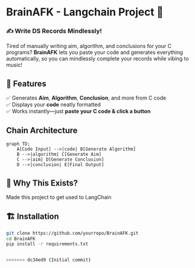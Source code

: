 # BrainAFK - Langchain Project 🤖  
### ✍️ Write DS Records Mindlessly!  

Tired of manually writing aim, algorithm, and conclusions for your C programs? **BrainAFK** lets you paste your code and generates everything automatically, so you can mindlessly complete your records while vibing to music!  

## 🚀 Features  
✅ Generates **Aim**, **Algorithm**, **Conclusion**, and more from C code  
✅ Displays your **code** neatly formatted  
✅ Works instantly—just **paste your C code & click a button**  

## Chain Architecture
```mermaid
graph TD;
    A[Code Input] -->|code| B[Generate Algorithm]
    B -->|algorithm| C[Generate Aim]
    C -->|aim| D[Generate Conclusion]
    D -->|conclusion| E[Final Output]
```

## 🤡 Why This Exists?
Made this project to get used to LangChain


## 🏗 Installation  
```sh
git clone https://github.com/yourrepo/BrainAFK.git
cd BrainAFK
pip install -r requirements.txt


>>>>>>> dc34ed9 (Initial commit)
